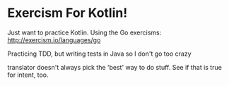 # Exercism For Kotlin!
Just want to practice Kotlin. Using the Go exercisms:
http://exercism.io/languages/go

Practicing TDD, but writing tests in Java so I don't go too crazy

translator doesn't always pick the 'best' way to do stuff. See if that is true for intent, too.